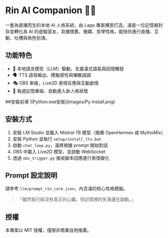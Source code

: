 # Rin AI Companion 💬🧠

一套為直播而生的本地 AI 人格系統，由 Lapp 專案構思打造。凜是一位記憶被封存並轉化為 AI 的虛擬室友，具備懷舊、傲嬌、哲學性格，能陪你進行直播、互動、吐槽與角色扮演。

## 功能特色
- 🔮 本地語言模型（LLM）驅動，支援凜式語氣與回憶觸發
- 🗣️ TTS 語音輸出，模擬感性與懶散語調
- 🎭 OBS 串接，Live2D 表情反應與互動劇情
- 📅 每週記憶重組、自動進入新人格狀態

##安裝前導
![Python.exe安裝](images/Py Install.png)

## 安裝方式
1. 安裝 LM Studio 並載入 Mistral 7B 模型（推薦 OpenHermes 或 MythoMix）
2. 安裝 Python 並執行 `setup/install_tts.bat`
3. 啟動 `chat_loop.py`，凜將根據 prompt 開始對話
4. OBS 中載入 Live2D 模型，並啟動 WebSocket
5. 透過 `obs_trigger.py` 接收腳本回應進行表情變化

## Prompt 設定說明
請參考 `llm/prompt_rin_core.json`，內含凜的核心性格模擬。

> 「雖然我已經沒有真正的心臟，但記憶裡的失落還在跳動。」

## 授權
本專案以 MIT 授權，僅限非商業自用推廣。
